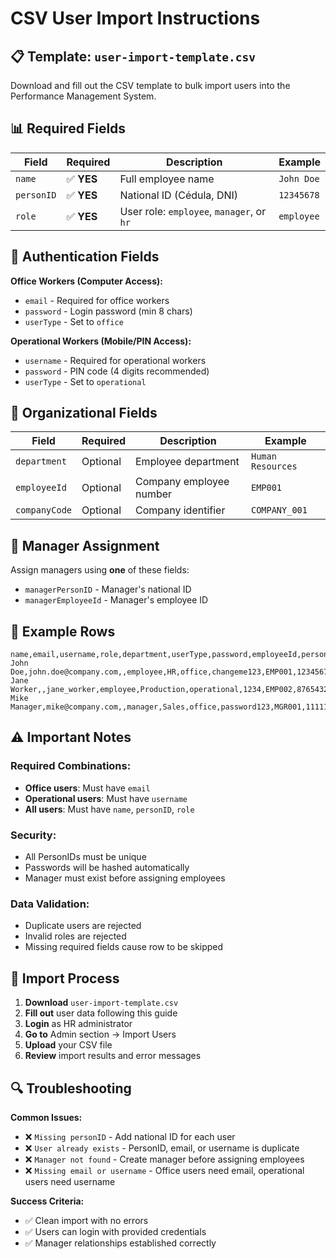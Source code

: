 # CSV User Import Instructions

## 📋 Template: `user-import-template.csv`

Download and fill out the CSV template to bulk import users into the Performance Management System.

## 📊 Required Fields

| Field | Required | Description | Example |
|-------|----------|-------------|---------|
| `name` | ✅ **YES** | Full employee name | `John Doe` |
| `personID` | ✅ **YES** | National ID (Cédula, DNI) | `12345678` |
| `role` | ✅ **YES** | User role: `employee`, `manager`, or `hr` | `employee` |

## 🔐 Authentication Fields

**Office Workers (Computer Access):**
- `email` - Required for office workers
- `password` - Login password (min 8 chars)
- `userType` - Set to `office`

**Operational Workers (Mobile/PIN Access):**
- `username` - Required for operational workers  
- `password` - PIN code (4 digits recommended)
- `userType` - Set to `operational`

## 🏢 Organizational Fields

| Field | Required | Description | Example |
|-------|----------|-------------|---------|
| `department` | Optional | Employee department | `Human Resources` |
| `employeeId` | Optional | Company employee number | `EMP001` |
| `companyCode` | Optional | Company identifier | `COMPANY_001` |

## 👥 Manager Assignment

Assign managers using **one** of these fields:
- `managerPersonID` - Manager's national ID
- `managerEmployeeId` - Manager's employee ID

## 📝 Example Rows

```csv
name,email,username,role,department,userType,password,employeeId,personID,managerPersonID
John Doe,john.doe@company.com,,employee,HR,office,changeme123,EMP001,12345678,87654321
Jane Worker,,jane_worker,employee,Production,operational,1234,EMP002,87654321,12345678
Mike Manager,mike@company.com,,manager,Sales,office,password123,MGR001,11111111,
```

## ⚠️ Important Notes

### **Required Combinations:**
- **Office users**: Must have `email` 
- **Operational users**: Must have `username`
- **All users**: Must have `name`, `personID`, `role`

### **Security:**
- All PersonIDs must be unique
- Passwords will be hashed automatically
- Manager must exist before assigning employees

### **Data Validation:**
- Duplicate users are rejected
- Invalid roles are rejected  
- Missing required fields cause row to be skipped

## 🚀 Import Process

1. **Download** `user-import-template.csv`
2. **Fill out** user data following this guide
3. **Login** as HR administrator  
4. **Go to** Admin section → Import Users
5. **Upload** your CSV file
6. **Review** import results and error messages

## 🔍 Troubleshooting

**Common Issues:**
- ❌ `Missing personID` - Add national ID for each user
- ❌ `User already exists` - PersonID, email, or username is duplicate
- ❌ `Manager not found` - Create manager before assigning employees
- ❌ `Missing email or username` - Office users need email, operational users need username

**Success Criteria:**
- ✅ Clean import with no errors
- ✅ Users can login with provided credentials
- ✅ Manager relationships established correctly